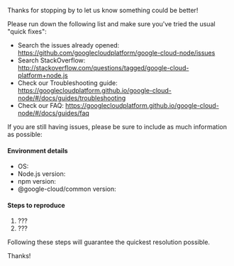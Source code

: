 Thanks for stopping by to let us know something could be better!

Please run down the following list and make sure you've tried the usual "quick
fixes":

  - Search the issues already opened: https://github.com/googlecloudplatform/google-cloud-node/issues
  - Search StackOverflow: http://stackoverflow.com/questions/tagged/google-cloud-platform+node.js
  - Check our Troubleshooting guide: https://googlecloudplatform.github.io/google-cloud-node/#/docs/guides/troubleshooting
  - Check our FAQ: https://googlecloudplatform.github.io/google-cloud-node/#/docs/guides/faq

If you are still having issues, please be sure to include as much information as
possible:

#### Environment details

  - OS:
  - Node.js version:
  - npm version:
  - @google-cloud/common version:

#### Steps to reproduce

  1. ???
  2. ???

Following these steps will guarantee the quickest resolution possible.

Thanks!
